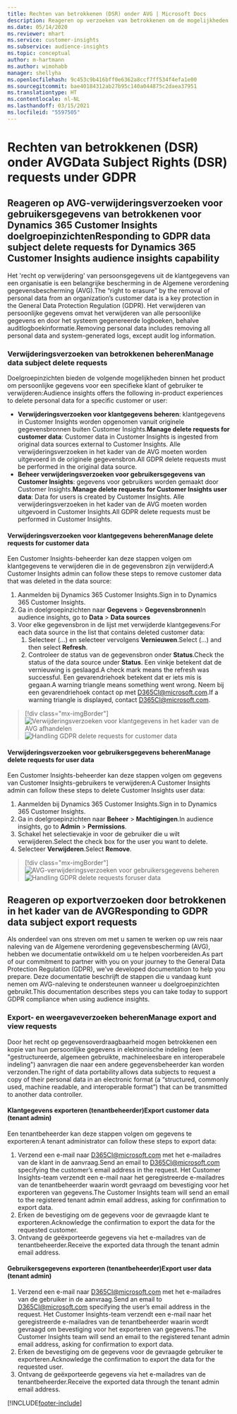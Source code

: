 ```yaml
---
title: Rechten van betrokkenen (DSR) onder AVG | Microsoft Docs
description: Reageren op verzoeken van betrokkenen om de mogelijkheden van Dynamics 365 Customer Insights doelgroepinzichten.
ms.date: 05/14/2020
ms.reviewer: mhart
ms.service: customer-insights
ms.subservice: audience-insights
ms.topic: conceptual
author: m-hartmann
ms.author: wimohabb
manager: shellyha
ms.openlocfilehash: 9c453c9b416bff0e6362a8ccf7ff534f4efa1e00
ms.sourcegitcommit: bae40184312ab27b95c140a044875c2daea37951
ms.translationtype: HT
ms.contentlocale: nl-NL
ms.lasthandoff: 03/15/2021
ms.locfileid: "5597505"
---
```

# <a name="data-subject-rights-dsr-requests-under-gdpr"></a><span data-ttu-id="2d01c-103">Rechten van betrokkenen (DSR) onder AVG</span><span class="sxs-lookup"><span data-stu-id="2d01c-103">Data Subject Rights (DSR) requests under GDPR</span></span>

## <a name="responding-to-gdpr-data-subject-delete-requests-for-dynamics-365-customer-insights-audience-insights-capability"></a><span data-ttu-id="2d01c-104">Reageren op AVG-verwijderingsverzoeken voor gebruikersgegevens van betrokkenen voor Dynamics 365 Customer Insights doelgroepinzichten</span><span class="sxs-lookup"><span data-stu-id="2d01c-104">Responding to GDPR data subject delete requests for Dynamics 365 Customer Insights audience insights capability</span></span>

<span data-ttu-id="2d01c-105">Het 'recht op verwijdering' van persoonsgegevens uit de klantgegevens van een organisatie is een belangrijke bescherming in de Algemene verordening gegevensbescherming (AVG).</span><span class="sxs-lookup"><span data-stu-id="2d01c-105">The “right to erasure” by the removal of personal data from an organization’s customer data is a key protection in the General Data Protection Regulation (GDPR).</span></span> <span data-ttu-id="2d01c-106">Het verwijderen van persoonlijke gegevens omvat het verwijderen van alle persoonlijke gegevens en door het systeem gegenereerde logboeken, behalve auditlogboekinformatie.</span><span class="sxs-lookup"><span data-stu-id="2d01c-106">Removing personal data includes removing all personal data and system-generated logs, except audit log information.</span></span>

### <a name="manage-data-subject-delete-requests"></a><span data-ttu-id="2d01c-107">Verwijderingsverzoeken van betrokkenen beheren</span><span class="sxs-lookup"><span data-stu-id="2d01c-107">Manage data subject delete requests</span></span>

<span data-ttu-id="2d01c-108">Doelgroepinzichten bieden de volgende mogelijkheden binnen het product om persoonlijke gegevens voor een specifieke klant of gebruiker te verwijderen:</span><span class="sxs-lookup"><span data-stu-id="2d01c-108">Audience insights offers the following in-product experiences to delete personal data for a specific customer or user:</span></span>

- <span data-ttu-id="2d01c-109">**Verwijderingsverzoeken voor klantgegevens beheren**: klantgegevens in Customer Insights worden opgenomen vanuit originele gegevensbronnen buiten Customer Insights.</span><span class="sxs-lookup"><span data-stu-id="2d01c-109">**Manage delete requests for customer data**: Customer data in Customer Insights is ingested from original data sources external to Customer Insights.</span></span> <span data-ttu-id="2d01c-110">Alle verwijderingsverzoeken in het kader van de AVG moeten worden uitgevoerd in de originele gegevensbron.</span><span class="sxs-lookup"><span data-stu-id="2d01c-110">All GDPR delete requests must be performed in the original data source.</span></span>
- <span data-ttu-id="2d01c-111">**Beheer verwijderingsverzoeken voor gebruikersgegevens van Customer Insights**: gegevens voor gebruikers worden gemaakt door Customer Insights.</span><span class="sxs-lookup"><span data-stu-id="2d01c-111">**Manage delete requests for Customer Insights user data**: Data for users is created by Customer Insights.</span></span> <span data-ttu-id="2d01c-112">Alle verwijderingsverzoeken in het kader van de AVG moeten worden uitgevoerd in Customer Insights.</span><span class="sxs-lookup"><span data-stu-id="2d01c-112">All GDPR delete requests must be performed in Customer Insights.</span></span>

#### <a name="manage-delete-requests-for-customer-data"></a><span data-ttu-id="2d01c-113">Verwijderingsverzoeken voor klantgegevens beheren</span><span class="sxs-lookup"><span data-stu-id="2d01c-113">Manage delete requests for customer data</span></span>

<span data-ttu-id="2d01c-114">Een Customer Insights-beheerder kan deze stappen volgen om klantgegevens te verwijderen die in de gegevensbron zijn verwijderd:</span><span class="sxs-lookup"><span data-stu-id="2d01c-114">A Customer Insights admin can follow these steps to remove customer data that was deleted in the data source:</span></span>

1. <span data-ttu-id="2d01c-115">Aanmelden bij Dynamics 365 Customer Insights.</span><span class="sxs-lookup"><span data-stu-id="2d01c-115">Sign in to Dynamics 365 Customer Insights.</span></span>
2. <span data-ttu-id="2d01c-116">Ga in doelgroepinzichten naar **Gegevens** > **Gegevensbronnen**</span><span class="sxs-lookup"><span data-stu-id="2d01c-116">In audience insights, go to **Data** > **Data sources**</span></span>
3. <span data-ttu-id="2d01c-117">Voor elke gegevensbron in de lijst met verwijderde klantgegevens:</span><span class="sxs-lookup"><span data-stu-id="2d01c-117">For each data source in the list that contains deleted customer data:</span></span>
   1. <span data-ttu-id="2d01c-118">Selecteer (...) en selecteer vervolgens **Vernieuwen**.</span><span class="sxs-lookup"><span data-stu-id="2d01c-118">Select (...) and then select **Refresh**.</span></span>
   2. <span data-ttu-id="2d01c-119">Controleer de status van de gegevensbron onder **Status**.</span><span class="sxs-lookup"><span data-stu-id="2d01c-119">Check the status of the data source under **Status**.</span></span> <span data-ttu-id="2d01c-120">Een vinkje betekent dat de vernieuwing is geslaagd.</span><span class="sxs-lookup"><span data-stu-id="2d01c-120">A check mark means the refresh was successful.</span></span> <span data-ttu-id="2d01c-121">Een gevarendriehoek betekent dat er iets mis is gegaan.</span><span class="sxs-lookup"><span data-stu-id="2d01c-121">A warning triangle means something went wrong.</span></span> <span data-ttu-id="2d01c-122">Neem bij een gevarendriehoek contact op met D365CI@microsoft.com.</span><span class="sxs-lookup"><span data-stu-id="2d01c-122">If a warning triangle is displayed, contact D365CI@microsoft.com.</span></span>

> [!div class="mx-imgBorder"]
> <span data-ttu-id="2d01c-123">![Verwijderingsverzoeken voor klantgegevens in het kader van de AVG afhandelen](media/gdpr-data-sources.png "Verwijderingsverzoeken voor klantgegevens in het kader van de AVG afhandelen")</span><span class="sxs-lookup"><span data-stu-id="2d01c-123">![Handling GDPR delete requests for customer data](media/gdpr-data-sources.png "Handling GDPR delete requests for customer data")</span></span>

#### <a name="manage-delete-requests-for-user-data"></a><span data-ttu-id="2d01c-124">Verwijderingsverzoeken voor gebruikersgegevens beheren</span><span class="sxs-lookup"><span data-stu-id="2d01c-124">Manage delete requests for user data</span></span>

<span data-ttu-id="2d01c-125">Een Customer Insights-beheerder kan deze stappen volgen om gegevens van Customer Insights-gebruikers te verwijderen:</span><span class="sxs-lookup"><span data-stu-id="2d01c-125">A Customer Insights admin can follow these steps to delete Customer Insights user data:</span></span>

1. <span data-ttu-id="2d01c-126">Aanmelden bij Dynamics 365 Customer Insights.</span><span class="sxs-lookup"><span data-stu-id="2d01c-126">Sign in to Dynamics 365 Customer Insights.</span></span>
2. <span data-ttu-id="2d01c-127">Ga in doelgroepinzichten naar **Beheer** > **Machtigingen**.</span><span class="sxs-lookup"><span data-stu-id="2d01c-127">In audience insights, go to **Admin** > **Permissions**.</span></span>
3. <span data-ttu-id="2d01c-128">Schakel het selectievakje in voor de gebruiker die u wilt verwijderen.</span><span class="sxs-lookup"><span data-stu-id="2d01c-128">Select the check box for the user you want to delete.</span></span>
4. <span data-ttu-id="2d01c-129">Selecteer **Verwijderen**.</span><span class="sxs-lookup"><span data-stu-id="2d01c-129">Select **Remove**.</span></span>

> [!div class="mx-imgBorder"]
> <span data-ttu-id="2d01c-130">![AVG-verwijderingsverzoeken voor gebruikersgegevens beheren](media/gdpr-permissions.png "AVG-verwijderingsverzoeken voor gebruikersgegevens afhandelen")</span><span class="sxs-lookup"><span data-stu-id="2d01c-130">![Handling GDPR delete requests foruser data](media/gdpr-permissions.png "Handling GDPR delete requests for user data")</span></span>

## <a name="responding-to-gdpr-data-subject-export-requests"></a><span data-ttu-id="2d01c-131">Reageren op exportverzoeken door betrokkenen in het kader van de AVG</span><span class="sxs-lookup"><span data-stu-id="2d01c-131">Responding to GDPR data subject export requests</span></span>

<span data-ttu-id="2d01c-132">Als onderdeel van ons streven om met u samen te werken op uw reis naar naleving van de Algemene verordening gegevensbescherming (AVG), hebben we documentatie ontwikkeld om u te helpen voorbereiden.</span><span class="sxs-lookup"><span data-stu-id="2d01c-132">As part of our commitment to partner with you on your journey to the General Data Protection Regulation (GDPR), we’ve developed documentation to help you prepare.</span></span> <span data-ttu-id="2d01c-133">Deze documentatie beschrijft de stappen die u vandaag kunt nemen om AVG-naleving te ondersteunen wanneer u doelgroepinzichten gebruikt.</span><span class="sxs-lookup"><span data-stu-id="2d01c-133">This documentation describes steps you can take today to support GDPR compliance when using audience insights.</span></span>

### <a name="manage-export-and-view-requests"></a><span data-ttu-id="2d01c-134">Export- en weergaveverzoeken beheren</span><span class="sxs-lookup"><span data-stu-id="2d01c-134">Manage export and view requests</span></span>

<span data-ttu-id="2d01c-135">Door het recht op gegevensoverdraagbaarheid mogen betrokkenen een kopie van hun persoonlijke gegevens in elektronische indeling (een "gestructureerde, algemeen gebruikte, machineleesbare en interoperabele indeling") aanvragen die naar een andere gegevensbeheerder kan worden verzonden.</span><span class="sxs-lookup"><span data-stu-id="2d01c-135">The right of data portability allows data subjects to request a copy of their personal data in an electronic format (a “structured, commonly used, machine readable, and interoperable format”) that can be transmitted to another data controller.</span></span>

#### <a name="export-customer-data-tenant-admin"></a><span data-ttu-id="2d01c-136">Klantgegevens exporteren (tenantbeheerder)</span><span class="sxs-lookup"><span data-stu-id="2d01c-136">Export customer data (tenant admin)</span></span>

<span data-ttu-id="2d01c-137">Een tenantbeheerder kan deze stappen volgen om gegevens te exporteren:</span><span class="sxs-lookup"><span data-stu-id="2d01c-137">A tenant administrator can follow these steps to export data:</span></span>

1. <span data-ttu-id="2d01c-138">Verzend een e-mail naar D365CI@microsoft.com met het e-mailadres van de klant in de aanvraag.</span><span class="sxs-lookup"><span data-stu-id="2d01c-138">Send an email to D365CI@microsoft.com specifying the customer’s email address in the request.</span></span> <span data-ttu-id="2d01c-139">Het Customer Insights-team verzendt een e-mail naar het geregistreerde e-mailadres van de tenantbeheerder waarin wordt gevraagd om bevestiging voor het exporteren van gegevens.</span><span class="sxs-lookup"><span data-stu-id="2d01c-139">The Customer Insights team will send an email to the registered tenant admin email address, asking for confirmation to export data.</span></span>
2. <span data-ttu-id="2d01c-140">Erken de bevestiging om de gegevens voor de gevraagde klant te exporteren.</span><span class="sxs-lookup"><span data-stu-id="2d01c-140">Acknowledge the confirmation to export the data for the requested customer.</span></span>
3. <span data-ttu-id="2d01c-141">Ontvang de geëxporteerde gegevens via het e-mailadres van de tenantbeheerder.</span><span class="sxs-lookup"><span data-stu-id="2d01c-141">Receive the exported data through the tenant admin email address.</span></span>

#### <a name="export-user-data-tenant-admin"></a><span data-ttu-id="2d01c-142">Gebruikersgegevens exporteren (tenantbeheerder)</span><span class="sxs-lookup"><span data-stu-id="2d01c-142">Export user data (tenant admin)</span></span>

1. <span data-ttu-id="2d01c-143">Verzend een e-mail naar D365CI@microsoft.com met het e-mailadres van de gebruiker in de aanvraag.</span><span class="sxs-lookup"><span data-stu-id="2d01c-143">Send an email to D365CI@microsoft.com specifying the user’s email address in the request.</span></span> <span data-ttu-id="2d01c-144">Het Customer Insights-team verzendt een e-mail naar het geregistreerde e-mailadres van de tenantbeheerder waarin wordt gevraagd om bevestiging voor het exporteren van gegevens.</span><span class="sxs-lookup"><span data-stu-id="2d01c-144">The Customer Insights team will send an email to the registered tenant admin email address, asking for confirmation to export data.</span></span>
2. <span data-ttu-id="2d01c-145">Erken de bevestiging om de gegevens voor de gevraagde gebruiker te exporteren.</span><span class="sxs-lookup"><span data-stu-id="2d01c-145">Acknowledge the confirmation to export the data for the requested user.</span></span>
3. <span data-ttu-id="2d01c-146">Ontvang de geëxporteerde gegevens via het e-mailadres van de tenantbeheerder.</span><span class="sxs-lookup"><span data-stu-id="2d01c-146">Receive the exported data through the tenant admin email address.</span></span>


[!INCLUDE[footer-include](../includes/footer-banner.md)]